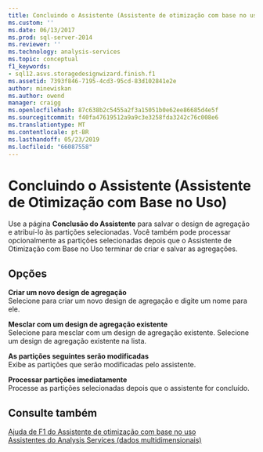 ```yaml
---
title: Concluindo o Assistente (Assistente de otimização com base no uso) | Microsoft Docs
ms.custom: ''
ms.date: 06/13/2017
ms.prod: sql-server-2014
ms.reviewer: ''
ms.technology: analysis-services
ms.topic: conceptual
f1_keywords:
- sql12.asvs.storagedesignwizard.finish.f1
ms.assetid: 7393f846-7195-4cd3-95cd-83d102841e2e
author: minewiskan
ms.author: owend
manager: craigg
ms.openlocfilehash: 87c638b2c5455a2f3a15051b0e62ee86685d4e5f
ms.sourcegitcommit: f40fa47619512a9a9c3e3258fda3242c76c008e6
ms.translationtype: MT
ms.contentlocale: pt-BR
ms.lasthandoff: 05/23/2019
ms.locfileid: "66087558"
---
```

# <a name="completing-the-wizard-usage-based-optimization-wizard"></a>Concluindo o Assistente (Assistente de Otimização com Base no Uso)
  Use a página **Conclusão do Assistente** para salvar o design de agregação e atribuí-lo às partições selecionadas. Você também pode processar opcionalmente as partições selecionadas depois que o Assistente de Otimização com Base no Uso terminar de criar e salvar as agregações.  
  
## <a name="options"></a>Opções  
 **Criar um novo design de agregação**  
 Selecione para criar um novo design de agregação e digite um nome para ele.  
  
 **Mesclar com um design de agregação existente**  
 Selecione para mesclar com um design de agregação existente. Selecione um design de agregação existente na lista.  
  
 **As partições seguintes serão modificadas**  
 Exibe as partições que serão modificadas pelo assistente.  
  
 **Processar partições imediatamente**  
 Processe as partições selecionadas depois que o assistente for concluído.  
  
## <a name="see-also"></a>Consulte também  
 [Ajuda de F1 do Assistente de otimização com base no uso](usage-based-optimization-wizard-f1-help.md)   
 [Assistentes do Analysis Services &#40;dados multidimensionais&#41;](analysis-services-wizards-multidimensional-data.md)  
  
  
